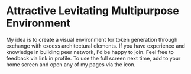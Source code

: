 # Attractive Levitating Multipurpose Environment
My idea is to create a visual environment for token generation through exchange with excess architectural elements. If you have experience and knowledge in building peer network, I'd be happy to join. Feel free to feedback via link in profile.
To use the full screen next time, add to your home screen and open any of my pages via the icon.
